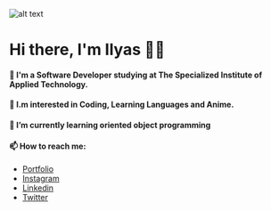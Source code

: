 ![alt text](https://camo.githubusercontent.com/62c175d90bcecb06ff771c5fc81d0b4f57ec9a42e9254ac0b4f2314789b2369d/68747470733a2f2f63617073756c652d72656e6465722e76657263656c2e6170702f6170693f747970653d726f756e64656426636f6c6f723d6772616469656e74266865696768743d3330302673656374696f6e3d68656164657226746578743d2532304869253230746865726525323026666f6e7453697a653d3830267465787442673d7472756526616e696d6174696f6e3d66616465496e)

# Hi there, I'm Ilyas 👋🏻

#### 👋 I'm a Software Developer studying at The Specialized Institute of Applied Technology.
#### 👀 I.m interested in Coding, Learning Languages and Anime.
#### 🌱 I’m currently learning oriented object programming
#### 📫 How to reach me:
- [Portfolio](https://www.ilyasbelaoud.com/) <br/>
- [Instagram](https://www.instagram.com/ilyasbelaoud) <br/>
- [Linkedin](https://www.linkedin.com/in/ilyasbelaoud/) <br/>
- [Twitter](https://twitter.com/ilyasbelaoud) <br/>
